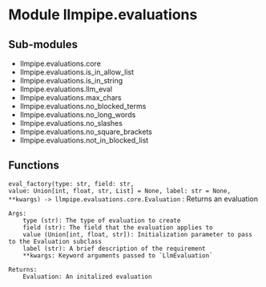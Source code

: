 Module llmpipe.evaluations
==========================

Sub-modules
-----------
* llmpipe.evaluations.core
* llmpipe.evaluations.is_in_allow_list
* llmpipe.evaluations.is_in_string
* llmpipe.evaluations.llm_eval
* llmpipe.evaluations.max_chars
* llmpipe.evaluations.no_blocked_terms
* llmpipe.evaluations.no_long_words
* llmpipe.evaluations.no_slashes
* llmpipe.evaluations.no_square_brackets
* llmpipe.evaluations.not_in_blocked_list

Functions
---------

`eval_factory(type: str, field: str, value: Union[int, float, str, List] = None, label: str = None, **kwargs) ‑> llmpipe.evaluations.core.Evaluation`
:   Returns an evaluation
    
    Args:
        type (str): The type of evaluation to create
        field (str): The field that the evaluation applies to
        value (Union[int, float, str]): Initialization parameter to pass to the Evaluation subclass
        label (str): A brief description of the requirement
        **kwargs: Keyword arguments passed to `LlmEvaluation`
    
    Returns:
        Evaluation: An initalized evaluation